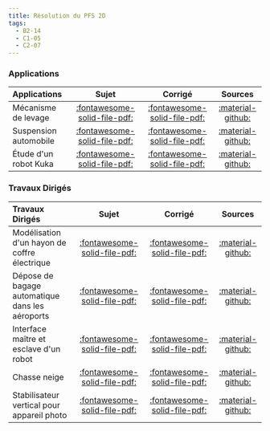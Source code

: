 ```yaml
---
title: Résolution du PFS 2D 
tags:
  - B2-14
  - C1-05
  - C2-07
---
```


[comment]: <> (Généré automatiquement par ALL_PDF/make_markdown.py, creation_fichiers_activites)


### Applications 
 
| Applications | Sujet | Corrigé | Sources  | 
| :-------------- | :---: | :-----: | :------: | 
| Mécanisme de levage | [:fontawesome-solid-file-pdf:](https://xpessoles-cpge.fr/pdf/Cy_11_Ch_03_PFS_2D_Application_01_Levage_Sujet.pdf) | [:fontawesome-solid-file-pdf:](https://xpessoles-cpge.fr/pdf/Cy_11_Ch_03_PFS_2D_Application_01_Levage_Corrige.pdf) | [:material-github:](https://github.com/xpessoles/PSI_Cy_11_Statique_Revisions/tree/main/Chapitre_03_Strategie/Cy_11_Ch_03_PFS_2D_Application_01_Levage) | 
| Suspension automobile | [:fontawesome-solid-file-pdf:](https://xpessoles-cpge.fr/pdf/Cy_11_Ch_03_PFS_2D_Application_02_FM_Sujet.pdf) | [:fontawesome-solid-file-pdf:](https://xpessoles-cpge.fr/pdf/Cy_11_Ch_03_PFS_2D_Application_02_FM_Corrige.pdf) | [:material-github:](https://github.com/xpessoles/PSI_Cy_11_Statique_Revisions/tree/main/Chapitre_03_Strategie/Cy_11_Ch_03_PFS_2D_Application_02_FM) | 
| Étude d'un robot Kuka | [:fontawesome-solid-file-pdf:](https://xpessoles-cpge.fr/pdf/Cy_11_Ch_03_PFS_2D_Application_03_Kuka_Sujet.pdf) | [:fontawesome-solid-file-pdf:](https://xpessoles-cpge.fr/pdf/Cy_11_Ch_03_PFS_2D_Application_03_Kuka_Corrige.pdf) | [:material-github:](https://github.com/xpessoles/PSI_Cy_11_Statique_Revisions/tree/main/Chapitre_03_Strategie/Cy_11_Ch_03_PFS_2D_Application_03_Kuka) | 

### Travaux Dirigés 
 
| Travaux Dirigés | Sujet | Corrigé | Sources  | 
| :-------------- | :---: | :-----: | :------: | 
| Modélisation d'un hayon de coffre électrique | [:fontawesome-solid-file-pdf:](https://xpessoles-cpge.fr/pdf/Cy_11_Ch_03_PFS_2D_TD_01_Hayon_Sujet.pdf) | [:fontawesome-solid-file-pdf:](https://xpessoles-cpge.fr/pdf/Cy_11_Ch_03_PFS_2D_TD_01_Hayon_Corrige.pdf) | [:material-github:](https://github.com/xpessoles/PSI_Cy_11_Statique_Revisions/tree/main/Chapitre_03_Strategie/Cy_11_Ch_03_PFS_2D_TD_01_Hayon) | 
| Dépose de bagage automatique dans les aéroports | [:fontawesome-solid-file-pdf:](https://xpessoles-cpge.fr/pdf/Cy_11_Ch_03_PFS_2D_TD_02_DBA_Sujet.pdf) | [:fontawesome-solid-file-pdf:](https://xpessoles-cpge.fr/pdf/Cy_11_Ch_03_PFS_2D_TD_02_DBA_Corrige.pdf) | [:material-github:](https://github.com/xpessoles/PSI_Cy_11_Statique_Revisions/tree/main/Chapitre_03_Strategie/Cy_11_Ch_03_PFS_2D_TD_02_DBA) | 
| Interface maître et esclave d'un robot | [:fontawesome-solid-file-pdf:](https://xpessoles-cpge.fr/pdf/Cy_11_Ch_03_PFS_2D_TD_03_Hoeken_Sujet.pdf) | [:fontawesome-solid-file-pdf:](https://xpessoles-cpge.fr/pdf/Cy_11_Ch_03_PFS_2D_TD_03_Hoeken_Corrige.pdf) | [:material-github:](https://github.com/xpessoles/PSI_Cy_11_Statique_Revisions/tree/main/Chapitre_03_Strategie/Cy_11_Ch_03_PFS_2D_TD_03_Hoeken) | 
| Chasse neige | [:fontawesome-solid-file-pdf:](https://xpessoles-cpge.fr/pdf/Cy_11_Ch_03_PFS_2D_TD_04_ChasseNeige_Sujet.pdf) | [:fontawesome-solid-file-pdf:](https://xpessoles-cpge.fr/pdf/Cy_11_Ch_03_PFS_2D_TD_04_ChasseNeige_Corrige.pdf) | [:material-github:](https://github.com/xpessoles/PSI_Cy_11_Statique_Revisions/tree/main/Chapitre_03_Strategie/Cy_11_Ch_03_PFS_2D_TD_04_ChasseNeige) | 
| Stabilisateur vertical pour appareil photo | [:fontawesome-solid-file-pdf:](https://xpessoles-cpge.fr/pdf/Cy_11_Ch_03_PFS_2D_TD_05_StabilisateurVertical_Sujet.pdf) | [:fontawesome-solid-file-pdf:](https://xpessoles-cpge.fr/pdf/Cy_11_Ch_03_PFS_2D_TD_05_StabilisateurVertical_Corrige.pdf) | [:material-github:](https://github.com/xpessoles/PSI_Cy_11_Statique_Revisions/tree/main/Chapitre_03_Strategie/Cy_11_Ch_03_PFS_2D_TD_05_StabilisateurVertical) | 



